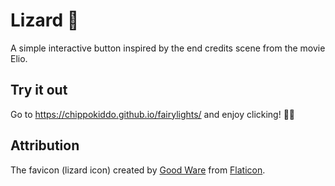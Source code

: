# Lizard 🦎

A simple interactive button inspired by the end credits scene from the movie Elio.

## Try it out

Go to https://chippokiddo.github.io/fairylights/ and enjoy clicking! 🦎✨

## Attribution

The favicon (lizard icon) created by [Good Ware](https://www.flaticon.com/authors/good-ware) from [Flaticon](https://www.flaticon.com).